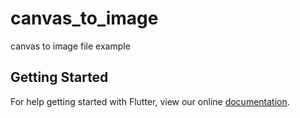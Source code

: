 # canvas_to_image

canvas to image file example

## Getting Started

For help getting started with Flutter, view our online
[documentation](https://flutter.io/).
